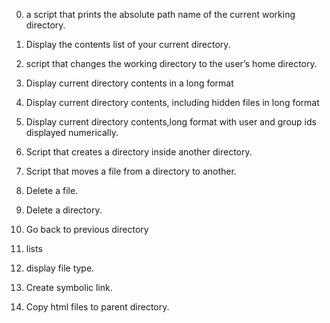 0. a script that prints the absolute path name of the current working directory.

1. Display the contents list of your current directory.

2. script that changes the working directory to the user’s home directory.

3. Display current directory contents in a long format

4. Display current directory contents, including hidden files in long format

5. Display current directory contents,long format with user and group ids displayed numerically.

6. Script that creates a directory inside another directory.

7. Script that moves a file from a directory to another.

8. Delete a file.

9. Delete a directory.

10. Go back to previous directory

11. lists

12. display file type.

13. Create symbolic link.

14. Copy html files to parent directory. 
